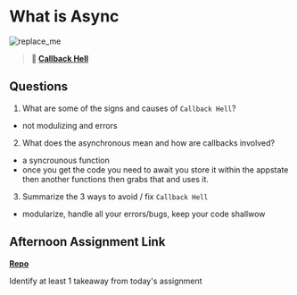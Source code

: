 # What is Async

![replace_me](https://codeworks.blob.core.windows.net/public/assets/img/illustrations/placeholder.svg)

> **📖 [Callback Hell](https://codeworksacademy.com/fs-student-guide/resources/wk4/01-Callbacks)**

## Questions

1. What are some of the signs and causes of `Callback Hell`?
  - not modulizing and errors
2. What does the asynchronous mean and how are callbacks involved?
  - a syncrounous function
  - once you get the code you need to await you store it within the appstate then another functions then grabs that and uses it.
3. Summarize the 3 ways to avoid / fix `Callback Hell`
  - modularize, handle all your errors/bugs, keep your code shallwow

## Afternoon Assignment Link

**[Repo](https://github.com/HardlySalty/W4-D1-LAB)**

Identify at least 1 takeaway from today's assignment
